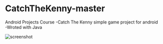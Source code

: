 # CatchTheKenny-master
 Android Projects Course 
 -Catch The Kenny simple game project for android 
 -Wroted with Java

 


![screenshot](https://user-images.githubusercontent.com/88238748/160482629-bd87afad-8495-4869-8f12-c5e2e1d0e647.png)
